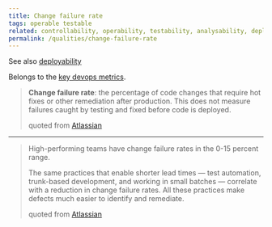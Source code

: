 ```yaml
---
title: Change failure rate
tags: operable testable
related: controllability, operability, testability, analysability, deployability, devops-metrics
permalink: /qualities/change-failure-rate
---
```


See also [deployability](/qualities/deployability)

Belongs to the [key devops metrics](/qualities/devops-metrics).


>**Change failure rate**: the percentage of code changes that require hot fixes or other remediation after production. 
>This does not measure failures caught by testing and fixed before code is deployed.
>
>quoted from [Atlassian](https://www.atlassian.com/devops/frameworks/devops-metrics)

<hr class="with-no-margin"/>

>High-performing teams have change failure rates in the 0-15 percent range. 
>
>The same practices that enable shorter lead times — test automation, trunk-based development, and working in small batches — correlate with a reduction in change failure rates. 
>All these practices make defects much easier to identify and remediate. 
>
>quoted from [Atlassian](https://www.atlassian.com/devops/frameworks/devops-metrics)

